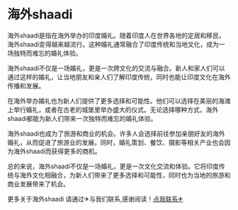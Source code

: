 # 海外shaadi

海外shaadi是指在海外举办的印度婚礼。随着印度人在世界各地的定居和移民，海外shaadi变得越来越流行。这种婚礼通常融合了印度传统和当地文化，成为一场独特而难忘的婚礼体验。

海外shaadi不仅是一场婚礼，更是一次跨文化的交流与融合。新人和家人们可以通过这样的婚礼，让当地朋友和亲人们了解印度传统，同时也能让印度文化在海外传播和发展。

在海外举办婚礼也为新人们提供了更多选择和可能性。他们可以选择在美丽的海滩上举行婚礼，或者在古老的城堡里举办盛大的仪式。无论选择哪种方式，海外shaadi都能为新人们带来一次独特而难忘的婚礼体验。

海外shaadi也成为了旅游和商业的机会。许多人会选择前往参加亲朋好友的海外婚礼，从而促进了旅游业的发展。同时，婚礼策划、餐饮、摄影等相关产业也会因为海外shaadi而获得更多的商机。

总的来说，海外shaadi不仅是一场婚礼，更是一次文化交流和体验。它将印度传统与海外文化相融合，为新人们带来了更多选择和可能性，同时也为当地的旅游和商业发展带来了机会。

更多关于海外shaadi 请通过✈与我们联系,感谢阅读！[点我联系✈](https://in.G208.com)